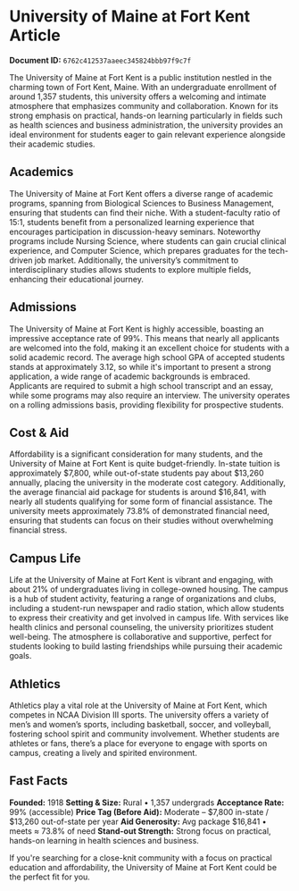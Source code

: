 # University of Maine at Fort Kent Article

**Document ID:** `6762c412537aaeec345824bbb97f9c7f`

The University of Maine at Fort Kent is a public institution nestled in the charming town of Fort Kent, Maine. With an undergraduate enrollment of around 1,357 students, this university offers a welcoming and intimate atmosphere that emphasizes community and collaboration. Known for its strong emphasis on practical, hands-on learning particularly in fields such as health sciences and business administration, the university provides an ideal environment for students eager to gain relevant experience alongside their academic studies.

## Academics
The University of Maine at Fort Kent offers a diverse range of academic programs, spanning from Biological Sciences to Business Management, ensuring that students can find their niche. With a student-faculty ratio of 15:1, students benefit from a personalized learning experience that encourages participation in discussion-heavy seminars. Noteworthy programs include Nursing Science, where students can gain crucial clinical experience, and Computer Science, which prepares graduates for the tech-driven job market. Additionally, the university’s commitment to interdisciplinary studies allows students to explore multiple fields, enhancing their educational journey.

## Admissions
The University of Maine at Fort Kent is highly accessible, boasting an impressive acceptance rate of 99%. This means that nearly all applicants are welcomed into the fold, making it an excellent choice for students with a solid academic record. The average high school GPA of accepted students stands at approximately 3.12, so while it's important to present a strong application, a wide range of academic backgrounds is embraced. Applicants are required to submit a high school transcript and an essay, while some programs may also require an interview. The university operates on a rolling admissions basis, providing flexibility for prospective students.

## Cost & Aid
Affordability is a significant consideration for many students, and the University of Maine at Fort Kent is quite budget-friendly. In-state tuition is approximately $7,800, while out-of-state students pay about $13,260 annually, placing the university in the moderate cost category. Additionally, the average financial aid package for students is around $16,841, with nearly all students qualifying for some form of financial assistance. The university meets approximately 73.8% of demonstrated financial need, ensuring that students can focus on their studies without overwhelming financial stress.

## Campus Life
Life at the University of Maine at Fort Kent is vibrant and engaging, with about 21% of undergraduates living in college-owned housing. The campus is a hub of student activity, featuring a range of organizations and clubs, including a student-run newspaper and radio station, which allow students to express their creativity and get involved in campus life. With services like health clinics and personal counseling, the university prioritizes student well-being. The atmosphere is collaborative and supportive, perfect for students looking to build lasting friendships while pursuing their academic goals.

## Athletics
Athletics play a vital role at the University of Maine at Fort Kent, which competes in NCAA Division III sports. The university offers a variety of men’s and women’s sports, including basketball, soccer, and volleyball, fostering school spirit and community involvement. Whether students are athletes or fans, there’s a place for everyone to engage with sports on campus, creating a lively and spirited environment.

## Fast Facts
**Founded:** 1918
**Setting & Size:** Rural • 1,357 undergrads
**Acceptance Rate:** 99% (accessible)
**Price Tag (Before Aid):** Moderate – $7,800 in-state / $13,260 out-of-state per year
**Aid Generosity:** Avg package $16,841 • meets ≈ 73.8% of need
**Stand-out Strength:** Strong focus on practical, hands-on learning in health sciences and business.

If you're searching for a close-knit community with a focus on practical education and affordability, the University of Maine at Fort Kent could be the perfect fit for you.
